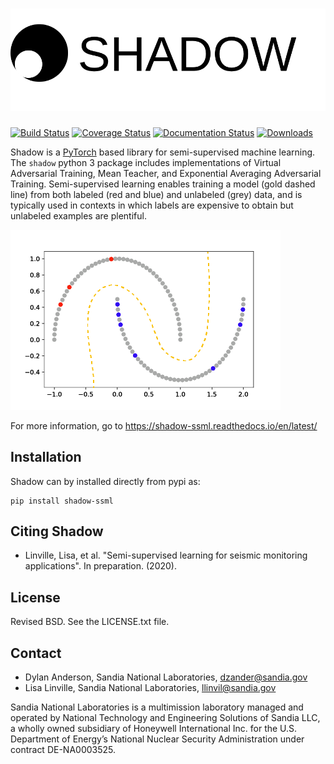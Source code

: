 ![Shadow](doc/source/figures/logo.png)
======================================

[![Build Status](https://travis-ci.org/sandialabs/shadow.svg?branch=master)](https://travis-ci.org/sandialabs/shadow)
[![Coverage Status](https://coveralls.io/repos/github/sandialabs/shadow/badge.svg?branch=travis)](https://coveralls.io/github/sandialabs/shadow?branch=travis)
[![Documentation Status](https://readthedocs.org/projects/shadow-ssml/badge/?version=latest)](https://shadow-ssml.readthedocs.io/en/latest/?badge=latest)
[![Downloads](https://pepy.tech/badge/shadow-ssml)](https://pepy.tech/project/shadow-ssml)

Shadow is a [PyTorch](https://pytorch.org/) based library for semi-supervised machine learning.
The `shadow` python 3 package includes implementations of Virtual Adversarial Training,
Mean Teacher, and Exponential Averaging Adversarial Training.
Semi-supervised learning enables training a model (gold dashed line) from both labeled (red and
blue) and unlabeled (grey) data, and is typically used in contexts in which labels are expensive
to obtain but unlabeled examples are plentiful.

![SSML for half moons](doc/source/figures/ssml-halfmoons.png)

For more information, go to https://shadow-ssml.readthedocs.io/en/latest/

Installation
------------
Shadow can by installed directly from pypi as:
```
pip install shadow-ssml
```

Citing Shadow
--------------
* Linville, Lisa, et al. "Semi-supervised learning for seismic monitoring applications". In preparation. (2020).

License
-------
Revised BSD. See the LICENSE.txt file.

Contact
-------
* Dylan Anderson, Sandia National Laboratories, dzander@sandia.gov
* Lisa Linville, Sandia National Laboratories, llinvil@sandia.gov

Sandia National Laboratories is a multimission laboratory managed and operated by National Technology and Engineering Solutions of Sandia LLC, a wholly owned subsidiary of Honeywell International Inc. for the U.S. Department of Energy’s National Nuclear Security Administration under contract DE-NA0003525.
